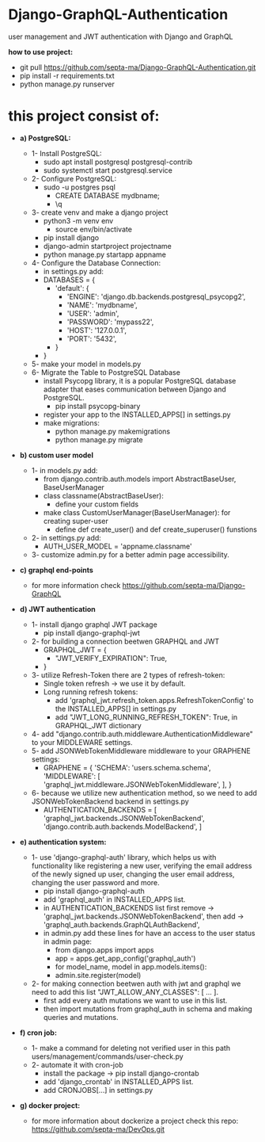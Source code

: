 # Django-GraphQL-Authentication
user management and JWT authentication with Django and GraphQL

**how to use project:**
- git pull https://github.com/septa-ma/Django-GraphQL-Authentication.git
- pip install -r requirements.txt
- python manage.py runserver
    
# this project consist of:

- **a) PostgreSQL:**
    - 1- Install PostgreSQL: 
        - sudo apt install postgresql postgresql-contrib
        - sudo systemctl start postgresql.service
    - 2- Configure PostgreSQL:
        - sudo -u postgres psql
            - CREATE DATABASE mydbname;
            - \q
    - 3- create venv and make a django project
        - python3 -m venv env
            - source env/bin/activate
        - pip install django
        - django-admin startproject projectname
        - python manage.py startapp appname
    - 4- Configure the Database Connection:
        - in settings.py add:
        - DATABASES = {
            - 'default': {
                - 'ENGINE': 'django.db.backends.postgresql_psycopg2',
                - 'NAME': 'mydbname', 
                - 'USER': 'admin', 
                - 'PASSWORD': 'mypass22',
                - 'HOST': '127.0.0.1', 
                - 'PORT': '5432',
            - }
        - }
    - 5- make your model in models.py
    - 6- Migrate the Table to PostgreSQL Database
        - install Psycopg library, it is a popular PostgreSQL database adapter that eases communication between Django and PostgreSQL.
            - pip install psycopg-binary
        - register your app to the INSTALLED_APPS[] in settings.py
        - make migrations:
            - python manage.py makemigrations
            - python manage.py migrate

- **b) custom user model**
    - 1- in models.py add:
        - from django.contrib.auth.models import AbstractBaseUser, BaseUserManager
        - class classname(AbstractBaseUser):
            - define your custom fields
        - make class CustomUserManager(BaseUserManager): for creating super-user
            - define def create_user() and def create_superuser() funstions
    - 2- in settings.py add:
        - AUTH_USER_MODEL = 'appname.classname'
    - 3- customize admin.py for a better admin page accessibility.

- **c) graphql end-points**
    - for more information check https://github.com/septa-ma/Django-GraphQL

- **d) JWT authentication**
    - 1- install django graphql JWT package
        - pip install django-graphql-jwt
    - 2- for building a connection beetwen GRAPHQL and JWT
        -   GRAPHQL_JWT = {
            -    "JWT_VERIFY_EXPIRATION": True,
        -   }
    - 3- utilize Refresh-Token there are 2 types of refresh-token:
        - Single token refresh -> we use it by default.
        - Long running refresh tokens:
            - add 'graphql_jwt.refresh_token.apps.RefreshTokenConfig' to the INSTALLED_APPS[] in settings.py
            - add "JWT_LONG_RUNNING_REFRESH_TOKEN": True, in GRAPHQL_JWT dictionary
    - 4- add "django.contrib.auth.middleware.AuthenticationMiddleware" to your MIDDLEWARE settings.
    - 5- add JSONWebTokenMiddleware middleware to your GRAPHENE settings:
        - GRAPHENE = {
            'SCHEMA': 'users.schema.schema',
            'MIDDLEWARE': [
                'graphql_jwt.middleware.JSONWebTokenMiddleware',
            ],
        } 
    - 6- because we utilize new authentication method, so we need to add JSONWebTokenBackend backend in settings.py
        - AUTHENTICATION_BACKENDS = [
            'graphql_jwt.backends.JSONWebTokenBackend',
            'django.contrib.auth.backends.ModelBackend',
        ]

- **e) authentication system:**
    - 1- use 'django-graphql-auth' library, which helps us with functionality like registering a new user, verifying the email address of the newly signed up user, changing the user email address, changing the user password and more.
        - pip install django-graphql-auth
        - add 'graphql_auth' in INSTALLED_APPS list.
        - in AUTHENTICATION_BACKENDS list first remove -> 'graphql_jwt.backends.JSONWebTokenBackend', then add -> 'graphql_auth.backends.GraphQLAuthBackend', 
        - in admin.py add these lines for have an access to the user status in admin page:
            - from django.apps import apps
            - app = apps.get_app_config('graphql_auth')
            - for model_name, model in app.models.items():
            - admin.site.register(model)
    - 2- for making connection beetwen auth with jwt and graphql we need to add this list "JWT_ALLOW_ANY_CLASSES": [ ... ].
        - first add every auth mutations we want to use in this list.
        - then import mutations from graphql_auth in schema and making queries and mutations.
    
- **f) cron job:**
    - 1- make a command for deleting not verified user in this path users/management/commands/user-check.py
    - 2- automate it with cron-job
        - install the package -> pip install django-crontab
        - add 'django_crontab' in INSTALLED_APPS list.
        - add CRONJOBS[...] in settings.py
        
- **g) docker project:**
    - for more information about dockerize a project check this repo: https://github.com/septa-ma/DevOps.git

